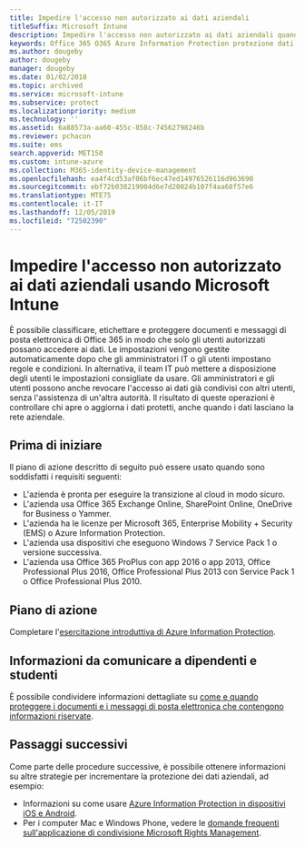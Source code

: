 ```yaml
---
title: Impedire l'accesso non autorizzato ai dati aziendali
titleSuffix: Microsoft Intune
description: Impedire l'accesso non autorizzato ai dati aziendali quando sono condivisi all'esterno della rete aziendale tramite Microsoft Intune.
keywords: Office 365 O365 Azure Information Protection protezione dati all'esterno della rete
ms.author: dougeby
author: dougeby
manager: dougeby
ms.date: 01/02/2018
ms.topic: archived
ms.service: microsoft-intune
ms.subservice: protect
ms.localizationpriority: medium
ms.technology: ''
ms.assetid: 6a88573a-aa60-455c-858c-74562798246b
ms.reviewer: pchacon
ms.suite: ems
search.appverid: MET150
ms.custom: intune-azure
ms.collection: M365-identity-device-management
ms.openlocfilehash: ea4f4cd53af06bf6ec47ed14976526116d963690
ms.sourcegitcommit: ebf72b038219904d6e7d20024b107f4aa68f57e6
ms.translationtype: MTE75
ms.contentlocale: it-IT
ms.lasthandoff: 12/05/2019
ms.locfileid: "72502390"
---
```

# <a name="prevent-unauthorized-access-to-company-data-using-microsoft-intune"></a>Impedire l'accesso non autorizzato ai dati aziendali usando Microsoft Intune

È possibile classificare, etichettare e proteggere documenti e messaggi di posta elettronica di Office 365 in modo che solo gli utenti autorizzati possano accedere ai dati. Le impostazioni vengono gestite automaticamente dopo che gli amministratori IT o gli utenti impostano regole e condizioni. In alternativa, il team IT può mettere a disposizione degli utenti le impostazioni consigliate da usare. Gli amministratori e gli utenti possono anche revocare l'accesso ai dati già condivisi con altri utenti, senza l'assistenza di un'altra autorità. Il risultato di queste operazioni è controllare chi apre o aggiorna i dati protetti, anche quando i dati lasciano la rete aziendale. 

## <a name="before-you-begin"></a>Prima di iniziare

Il piano di azione descritto di seguito può essere usato quando sono soddisfatti i requisiti seguenti:
* L'azienda è pronta per eseguire la transizione al cloud in modo sicuro.
* L'azienda usa Office 365 Exchange Online, SharePoint Online, OneDrive for Business o Yammer.
* L'azienda ha le licenze per Microsoft 365, Enterprise Mobility + Security (EMS) o Azure Information Protection.
* L'azienda usa dispositivi che eseguono Windows 7 Service Pack 1 o versione successiva.
* L'azienda usa Office 365 ProPlus con app 2016 o app 2013, Office Professional Plus 2016, Office Professional Plus 2013 con Service Pack 1 o Office Professional Plus 2010.

## <a name="action-plan"></a>Piano di azione

Completare l'[esercitazione introduttiva di Azure Information Protection](https://docs.microsoft.com/information-protection/get-started/infoprotect-quick-start-tutorial).  

## <a name="what-to-tell-employees-and-students"></a>Informazioni da comunicare a dipendenti e studenti

È possibile condividere informazioni dettagliate su [come e quando proteggere i documenti e i messaggi di posta elettronica che contengono informazioni riservate](https://docs.microsoft.com/information-protection/deploy-use/help-users).

## <a name="next-steps"></a>Passaggi successivi

Come parte delle procedure successive, è possibile ottenere informazioni su altre strategie per incrementare la protezione dei dati aziendali, ad esempio: 

* Informazioni su come usare [Azure Information Protection in dispositivi iOS e Android](https://docs.microsoft.com/information-protection/rms-client/mobile-app-faq).
* Per i computer Mac e Windows Phone, vedere le [domande frequenti sull'applicazione di condivisione Microsoft Rights Management](https://technet.microsoft.com/dn451248).
